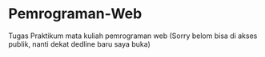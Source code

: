 # Pemrograman-Web
Tugas Praktikum mata kuliah pemrograman web
(Sorry belom bisa di akses publik, nanti dekat dedline baru saya buka)
